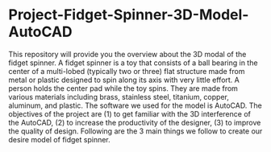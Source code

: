 # Project-Fidget-Spinner-3D-Model-AutoCAD
This repository will provide you the overview about the 3D modal of the fidget spinner. A fidget spinner is a toy that consists of a ball bearing in the center of a multi-lobed (typically two or three) flat structure made from metal or plastic designed to spin along its axis with very little effort. A person holds the center pad while the toy spins. They are made from various materials including brass, stainless steel, titanium, copper, aluminum, and plastic. The software we used for the model is AutoCAD. The objectives of the project are (1) to get familiar with the 3D interference of the AutoCAD, (2) to increase the productivity of the designer, (3) to improve the quality of design. Following are the 3 main things we follow to create our desire model of fidget spinner.
